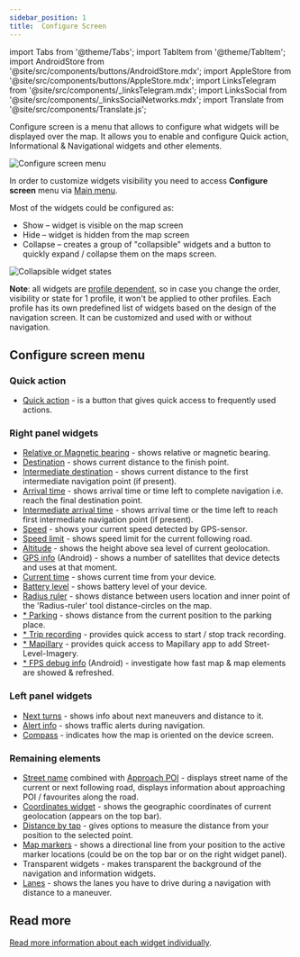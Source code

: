 ```yaml
---
sidebar_position: 1
title:  Configure Screen
---
```


import Tabs from '@theme/Tabs';
import TabItem from '@theme/TabItem';
import AndroidStore from '@site/src/components/buttons/AndroidStore.mdx';
import AppleStore from '@site/src/components/buttons/AppleStore.mdx';
import LinksTelegram from '@site/src/components/_linksTelegram.mdx';
import LinksSocial from '@site/src/components/_linksSocialNetworks.mdx';
import Translate from '@site/src/components/Translate.js';


Configure screen is a menu that allows to configure what widgets will be displayed over the map. It allows you to enable and configure Quick action, Informational & Navigational widgets and other elements.

![Configure screen menu](@site/static/img/widgets/configure_screen_menu.png)

In order to customize widgets visibility you need to access **Configure screen** menu via [Main menu](/docs/documentation/start-with/main-menu).

Most of the widgets could be configured as:
* Show – widget is visible on the map screen
* Hide – widget is hidden from the map screen
* Collapse – creates a group of "collapsible" widgets and a button to quickly expand / collapse them on the maps screen.

![Collapsible widget states](@site/static/img/widgets/collapsible_widget_states.png)

**Note**: all widgets are [profile dependent](/docs/documentation/personal/profiles), so in case you change the order, visibility or state for 1 profile, it won't be applied to other profiles. Each profile has its own predefined list of widgets based on the design of the navigation screen. It can be customized and used with or without navigation.

## Configure screen menu

### Quick action
- [Quick action](/docs/documentation/widgets/quick-action) - is a button that gives quick access to frequently used actions.

### Right panel widgets
 - [Relative or Magnetic bearing](/docs/documentation/widgets/nav-widgets#bearing) - shows relative or magnetic bearing.
 - [Destination](/docs/documentation/widgets/nav-widgets#destination) - shows current distance to the finish point.
 - [Intermediate destination](/docs/documentation/widgets/nav-widgets#intermediate-destination) - shows current distance to the first intermediate navigation point (if present).
 - [Arrival time](/docs/documentation/widgets/nav-widgets#arrival-time-or-time-to-go) - shows arrival time or time left to complete navigation i.e. reach the final destination point.
 - [Intermediate arrival time](/docs/documentation/widgets/nav-widgets#intermediate-arrival-time) - shows arrival time or the time left to reach first intermediate navigation point (if present). 
 - [Speed](/docs/documentation/widgets/info-widgets#speed) - shows your current speed detected by GPS-sensor.
 - [Speed limit](/docs/documentation/widgets/nav-widgets#speed-limit) - shows speed limit for the current following road.
 - [Altitude](/docs/documentation/widgets/info-widgets#altitude) - shows the height above sea level of current geolocation. 
 - [GPS info](/docs/documentation/widgets/info-widgets#gps-info-android) (Android) - shows a number of satellites that device detects and uses at that moment.
 - [Current time](/docs/documentation/widgets/info-widgets#current-time) - shows current time from your device.
 - [Battery level](/docs/documentation/widgets/info-widgets#battery-level) - shows battery level of your device.
 - [Radius ruler](/docs/documentation/widgets/radius-ruler) - shows distance between users location and inner point of the 'Radius-ruler' tool distance-circles on the map. 
 - [* Parking](/docs/documentation/widgets/info-widgets#-parking-widget) - shows distance from the current position to the parking place.
 - [* Trip recording](/docs/documentation/widgets/info-widgets#-trip-recording-widget) - provides quick access to start / stop track recording.
 - [* Mapillary](/docs/documentation/widgets/info-widgets#-mapillary-widget) - provides quick access to Mapillary app to add Street-Level-Imagery.
 - [* FPS debug info](/docs/documentation/widgets/info-widgets#-fps-info-android) (Android) - investigate how fast map & map elements are showed & refreshed.

### Left panel widgets
 - [Next turns](/docs/documentation/widgets/nav-widgets#next-turns) - shows info about next maneuvers and distance to it.
 - [Alert info](/docs/documentation/widgets/nav-widgets#alert-widget) - shows traffic alerts during navigation.
 - [Compass](/docs/documentation/widgets/map-buttons#compass) - indicates how the map is oriented on the device screen.

### Remaining elements
- [Street name](/docs/documentation/widgets/nav-widgets#street-name) combined with [Approach POI](/docs/documentation/widgets/nav-widgets#approach-poisfavorites) - displays street name of the current or next following road, displays information about approaching POI / favourites along the road.
- [Coordinates widget](/docs/documentation/widgets/info-widgets#coordinates-widget) -  shows the geographic coordinates of current geolocation (appears on the top bar).
- [Distance by tap](/docs/documentation/widgets/radius-ruler#distance-by-tap-tool) - gives options to measure the distance from your position to the selected point.
- [Map markers](/docs/documentation/widgets/markers) - shows a directional line from your position to the active marker locations (could be on the top bar or on the right widget panel).
- Transparent widgets - makes transparent the background of the navigation and information widgets.  
- [Lanes](/docs/documentation/widgets/nav-widgets#lanes) - shows the lanes you have to drive during a navigation with distance to a maneuver.

## Read more
  [Read more information about each widget individually](/docs/documentation/widgets).
